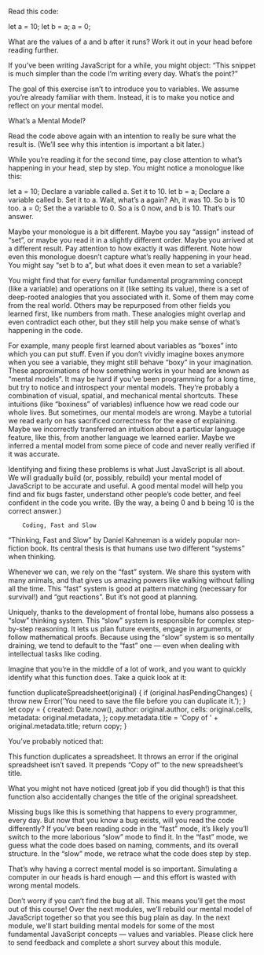 Read this code:

let a = 10;
let b = a;
a = 0;

What are the values of a and b after it runs? Work it out in your head before reading further.

If you’ve been writing JavaScript for a while, you might object: “This snippet is much simpler than the code I’m writing every day. What’s the point?”

The goal of this exercise isn’t to introduce you to variables. We assume you’re already familiar with them. Instead, it is to make you notice and reflect on your mental model.

What’s a Mental Model?

Read the code above again with an intention to really be sure what the result is. (We’ll see why this intention is important a bit later.)

While you’re reading it for the second time, pay close attention to what’s happening in your head, step by step. You might notice a monologue like this:

let a = 10;
    Declare a variable called a. Set it to 10.
let b = a;
    Declare a variable called b. Set it to a.
    Wait, what’s a again? Ah, it was 10. So b is 10 too.
a = 0;
    Set the a variable to 0.
    So a is 0 now, and b is 10. That’s our answer.

Maybe your monologue is a bit different. Maybe you say “assign” instead of “set”, or maybe you read it in a slightly different order. Maybe you arrived at a different result. Pay attention to how exactly it was different. Note how even this monologue doesn’t capture what’s really happening in your head. You might say “set b to a”, but what does it even mean to set a variable?


You might find that for every familiar fundamental programming concept (like a variable) and operations on it (like setting its value), there is a set of deep-rooted analogies that you associated with it. Some of them may come from the real world. Others may be repurposed from other fields you learned first, like numbers from math. These analogies might overlap and even contradict each other, but they still help you make sense of what’s happening in the code.


For example, many people first learned about variables as “boxes” into which you can put stuff. Even if you don’t vividly imagine boxes anymore when you see a variable, they might still behave “boxy” in your imagination. These approximations of how something works in your head are known as “mental models”. It may be hard if you’ve been programming for a long time, but try to notice and introspect your mental models. They’re probably a combination of visual, spatial, and mechanical mental shortcuts.
These intuitions (like “boxiness” of variables) influence how we read code our whole lives. But sometimes, our mental models are wrong. Maybe a tutorial we read early on has sacrificed correctness for the ease of explaining. Maybe we incorrectly transferred an intuition about a particular language feature, like this, from another language we learned earlier. Maybe we inferred a mental model from some piece of code and never really verified if it was accurate.


Identifying and fixing these problems is what Just JavaScript is all about. We will gradually build (or, possibly, rebuild) your mental model of JavaScript to be accurate and useful. A good mental model will help you find and fix bugs faster, understand other people’s code better, and feel confident in the code you write.
(By the way, a being 0 and b being 10 is the correct answer.)


        Coding, Fast and Slow
“Thinking, Fast and Slow” by Daniel Kahneman is a widely popular non-fiction book. Its central thesis is that humans use two different “systems” when thinking.

Whenever we can, we rely on the “fast” system. We share this system with many animals, and that gives us amazing powers like walking without falling all the time. This “fast” system is good at pattern matching (necessary for survival!) and “gut reactions”. But it’s not good at planning.

Uniquely, thanks to the development of frontal lobe, humans also possess a “slow” thinking system. This “slow” system is responsible for complex step-by-step reasoning. It lets us plan future events, engage in arguments, or follow mathematical proofs.
Because using the “slow” system is so mentally draining, we tend to default to the “fast” one — even when dealing with intellectual tasks like coding.

Imagine that you’re in the middle of a lot of work, and you want to quickly identify what this function does. Take a quick look at it:

function duplicateSpreadsheet(original) {
  if (original.hasPendingChanges) {
    throw new Error('You need to save the file before you can duplicate it.');
  }
  let copy = {
    created: Date.now(),
    author: original.author,
    cells: original.cells,
    metadata: original.metadata,
  };
  copy.metadata.title = 'Copy of ' + original.metadata.title;
  return copy;
}

You’ve probably noticed that:

This function duplicates a spreadsheet.
It throws an error if the original spreadsheet isn’t saved.
It prepends “Copy of” to the new spreadsheet’s title.


What you might not have noticed (great job if you did though!) is that this function also accidentally changes the title of the original spreadsheet.

Missing bugs like this is something that happens to every programmer, every day. But now that you know a bug exists, will you read the code differently? If you’ve been reading code in the “fast” mode, it’s likely you’ll switch to the more laborious “slow” mode to find it.
In the “fast” mode, we guess what the code does based on naming, comments, and its overall structure. In the “slow” mode, we retrace what the code does step by step.


That’s why having a correct mental model is so important. Simulating a computer in our heads is hard enough — and this effort is wasted with wrong mental models.

Don’t worry if you can’t find the bug at all. This means you’ll get the most out of this course! Over the next modules, we’ll rebuild our mental model of JavaScript together so that you see this bug plain as day.
In the next module, we'll start building mental models for some of the most fundamental JavaScript concepts — values and variables.
Please click here to send feedback and complete a short survey about this module.

